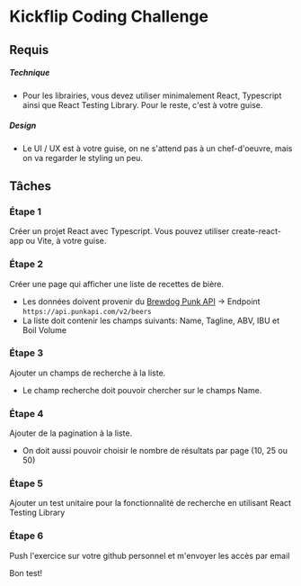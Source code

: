 # Kickflip Coding Challenge

## Requis

##### Technique

- Pour les librairies, vous devez utiliser minimalement React, Typescript ainsi que React Testing Library. Pour le reste, c'est à votre guise.

##### Design

- Le UI / UX est à votre guise, on ne s'attend pas à un chef-d'oeuvre, mais on va regarder le styling un peu.

## Tâches
### Étape 1

Créer un projet React avec Typescript. Vous pouvez utiliser create-react-app ou Vite, à votre guise.

### Étape 2

Créer une page qui afficher une liste de recettes de bière.

- Les données doivent provenir du [Brewdog Punk API](https://punkapi.com/documentation/v2) -> Endpoint `https://api.punkapi.com/v2/beers`
- La liste doit contenir les champs suivants: Name, Tagline, ABV, IBU et Boil Volume

### Étape 3

Ajouter un champs de recherche à la liste.

- Le champ recherche doit pouvoir chercher sur le champs Name.

### Étape 4

Ajouter de la pagination à la liste.

- On doit aussi pouvoir choisir le nombre de résultats par page (10, 25 ou 50)

### Étape 5

Ajouter un test unitaire pour la fonctionnalité de recherche en utilisant React Testing Library

### Étape 6

Push l'exercice sur votre github personnel et m'envoyer les accès par email

Bon test!
